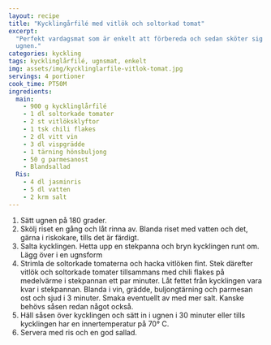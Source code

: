 ```yaml
---
layout: recipe
title: "Kycklingårfilé med vitlök och soltorkad tomat"
excerpt:
  "Perfekt vardagsmat som är enkelt att förbereda och sedan sköter sig själv i
  ugnen."
categories: kyckling
tags: kycklinglårfilé, ugnsmat, enkelt
img: assets/img/kycklinglarfile-vitlok-tomat.jpg
servings: 4 portioner
cook_time: PT50M
ingredients:
  main:
    - 900 g kycklinglårfilé
    - 1 dl soltorkade tomater
    - 2 st vitlöksklyftor
    - 1 tsk chili flakes
    - 2 dl vitt vin
    - 3 dl vispgrädde
    - 1 tärning hönsbuljong
    - 50 g parmesanost
    - Blandsallad
  Ris:
    - 4 dl jasminris
    - 5 dl vatten
    - 2 krm salt
---
```


1. Sätt ugnen på 180 grader.
2. Skölj riset en gång och låt rinna av. Blanda riset med vatten och det, gärna
   i riskokare, tills det är färdigt.
3. Salta kycklingen. Hetta upp en stekpanna och bryn kycklingen runt om. Lägg
   över i en ugnsform
4. Strimla de soltorkade tomaterna och hacka vitlöken fint. Stek därefter vitlök
   och soltorkade tomater tillsammans med chili flakes på medelvärme i
   stekpannan ett par minuter. Låt fettet från kycklingen vara kvar i
   stekpannan. Blanda i vin, grädde, buljongtärning och parmesan ost och sjud i
   3 minuter. Smaka eventuellt av med mer salt. Kanske behövs såsen redan något
   också.
5. Häll såsen över kycklingen och sätt in i ugnen i 30 minuter eller tills
   kycklingen har en innertemperatur på 70° C.
6. Servera med ris och en god sallad.
